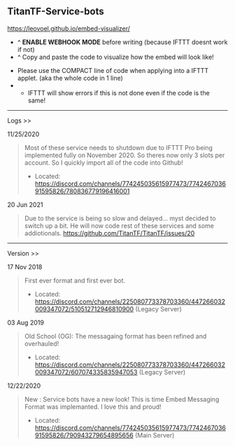 ## TitanTF-Service-bots

https://leovoel.github.io/embed-visualizer/

* ^ **ENABLE WEBHOOK MODE** before writing (because IFTTT doesnt work if not)
* ^ Copy and paste the code to visualize how the embed will look like!

- Please use the COMPACT line of code when applying into a IFTTT applet. (aka the whole code in 1 line)
- - IFTTT will show errors if this is not done even if the code is the same!


---
Logs >>

11/25/2020
> Most of these service needs to shutdown due to IFTTT Pro being implemented fully on November 2020.
So theres now only 3 slots per account. So I quickly import all of the code into Github!
> - Located: https://discord.com/channels/774245035615977473/774246703691595826/780836779196416001

20 Jun 2021
> Due to the service is being so slow and delayed... myst decided to switch up a bit.
He will now code rest of these services and some addiotionals.
https://github.com/TitanTF/TitanTF/issues/20


---
Version >>

17 Nov 2018
> First ever format and first ever bot.
> - Located: https://discord.com/channels/225080773378703360/447266032009347072/510512712946810900 (Legacy Server)

03 Aug 2019
> Old School (OG):
The messagaing format has been refined and overhauled!
> - Located: https://discord.com/channels/225080773378703360/447266032009347072/607074335835947053 (Legacy Server)

12/22/2020
> New :
Service bots have a new look! This is time Embed Messaging Format was implemanted. I love this and proud!
> - Located: https://discord.com/channels/774245035615977473/774246703691595826/790943279654895656 (Main Server) 

